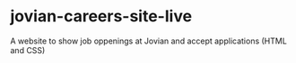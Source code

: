 # jovian-careers-site-live
A website to show job oppenings at Jovian and accept applications (HTML and CSS)
